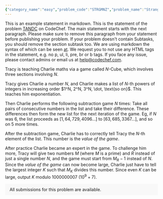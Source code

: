 ```yaml
---
{"category_name":"easy","problem_code":"STRGMNZ","problem_name":"Strange Minimization","problemComponents":{"constraints":"- $1 \\le T \\le 1000$\n- $2 \\le N \\le 10^{12}$.\n- Sum of $N$ over all testcases won\u0027t exceed $5*10^{12}$.\n","constraintsState":true,"subtasks":"- **Subtask 1 (10 points):** $2 \\leq N \\leq 1000$\n- **Subtask 2 (20 points):** $2 \\leq N \\leq 10^6$\n- **Subtask 3 (70 points):** $2 \\leq N \\leq 10^{12}$\n","subtasksState":true,"inputFormat":"- The first line of input contains a single integer $T$ denoting the number of test cases. The description of $T$ test cases follows.\n- The first line of each test case contains an integer $N$.","inputFormatState":true,"outputFormat":"For each testcase, print any suitable $X$ satisfying the above two conditions for the given $N$.","outputFormatState":true,"sampleTestCases":{"0":{"id":1,"input":"2\n3\n4","output":"4\n6","explanation":"1.In first case , $GCD(3,4)$ =$1$ and $LCM(3,4)$= $12$ , $|1-12|$= $11$. $11$ is the smallest value we can get by choosing $X$ as 4.\n","isDeleted":false}}},"video_editorial_url":"https://youtu.be/2O5Akz_6-Is","languages_supported":{"0":"CPP14","1":"C","2":"JAVA","3":"PYTH 3.6","4":"CPP17","5":"PYTH","6":"PYP3","7":"CS2","8":"ADA","9":"PYPY","10":"TEXT","11":"PAS fpc","12":"NODEJS","13":"RUBY","14":"PHP","15":"GO","16":"HASK","17":"TCL","18":"PERL","19":"SCALA","20":"LUA","21":"kotlin","22":"BASH","23":"JS","24":"LISP sbcl","25":"rust","26":"PAS gpc","27":"BF","28":"CLOJ","29":"R","30":"D","31":"CAML","32":"FORT","33":"ASM","34":"swift","35":"FS","36":"WSPC","37":"LISP clisp","38":"SQL","39":"SCM guile","40":"PERL6","41":"ERL","42":"CLPS","43":"ICK","44":"NICE","45":"PRLG","46":"ICON","47":"COB","48":"SCM chicken","49":"PIKE","50":"SCM qobi","51":"ST","52":"SQLQ","53":"NEM"},"max_timelimit":1,"source_sizelimit":50000,"problem_author":"munch_01","problem_tester":"aryanc403","date_added":"26-11-2021","tags":{"0":"easy","1":"ltime102","2":"munch_01"},"problem_difficulty_level":"Simple","best_tag":"","editorial_url":"https://discuss.codechef.com/problems/STRGMNZ","time":{"view_start_date":1638032400,"submit_start_date":1638032400,"visible_start_date":1638032400,"end_date":1735669800},"is_direct_submittable":false,"problemDiscussURL":"https://discuss.codechef.com/search?q=STRGMNZ","is_proctored":false,"visitedContests":{},"layout":"problem"}
---
```

This is an example statement in markdown. This is the statement of the problem [TANDC](https://codechef.com/problems/TANDC) on CodeChef. The main statement starts with the next paragraph. Please make sure to remove this paragraph from your statement before publishing your problem. If your problem doesn't contain Subtasks, you should remove the section subtask too. We are using markdown the syntax of which can be seen [at](https://github.com/showdownjs/showdown/wiki/Showdown's-Markdown-syntax). We request you to not use any HTML tags in the statement, e.g. no p, ul, li, pre, br or b tags. If you face any issue, please contact admins or email us at help@codechef.com.

Tracy is teaching Charlie maths via a game called $N$-Cube, which involves three sections involving $N$.

Tracy gives Charlie a number $N$, and Charlie makes a list of $N$-th powers of integers in increasing order $1^N, 2^N, 3^N, \dot, \text{so on}$. This teaches him exponentiation.

Then Charlie performs the following subtraction game $N$ times: Take all pairs of consecutive numbers in the list and take their difference. These differences then form the new list for the next iteration of the game. Eg, if $N$ was 6, the list proceeds as $[1, 64, 729, 4096 ... ]$ to $[63, 685, 3367 ...]$, and so on $5$ more times.

After the subtraction game, Charlie has to correctly tell Tracy the $N$-th element of the list. This number is the *value of the game*.

After practice Charlie became an expert in the game. To challenge him more, Tracy will give two numbers $M$ (where $M$ is a prime) and $R$ instead of just a single number $N$, and the game must start from $M_R - 1$ instead of $N$. Since the *value of the game* can now become large, Charlie just have to tell the largest integer $K$ such that $M_K$ divides this number. Since even $K$ can be large, output $K$ modulo 1000000007 ($10^9 + 7$).

<aside style='background: #f8f8f8;padding: 10px 15px;'><div>All submissions for this problem are available.</div></aside>